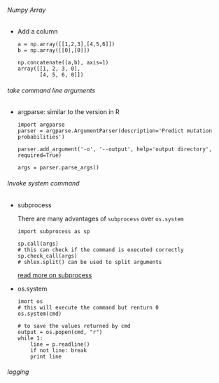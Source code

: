 ###### Numpy Array
- Add a column
    ```
    a = np.array([[1,2,3],[4,5,6]])
    b = np.array([[0],[0]])

    np.concatenate((a,b), axis=1)
    array([[1, 2, 3, 0],
           [4, 5, 6, 0]])
    ```


###### take command line arguments
- argparse: similar to the version in R
    ```
    import argparse
    parser = argparse.ArgumentParser(description='Predict mutation probabilities')

    parser.add_argument('-o', '--output', help='output directory', required=True)

    args = parser.parse_args()
    ```

###### Invoke system command
- subprocess

    There are many advantages of `subprocess` over `os.system`
    ```
    import subprocess as sp

    sp.call(args)
    # this can check if the command is executed correctly
    sp.check_call(args)
    # shlex.split() can be used to split arguments

    ```

    [read more on subprocess](https://docs.python.org/2/library/subprocess.html)
- os.system
    ```
    imort os
    # this will execute the command but renturn 0
    os.system(cmd)

    # to save the values returned by cmd
    output = os.popen(cmd, "r")
    while 1:
        line = p.readline()
        if not line: break
        print line
    ```


###### logging


